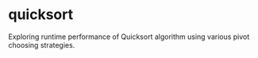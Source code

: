 # quicksort
Exploring runtime performance of Quicksort algorithm using various pivot choosing strategies.
